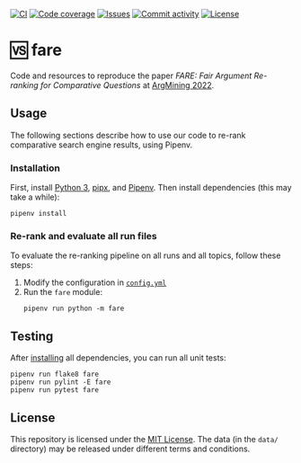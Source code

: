 [![CI](https://img.shields.io/github/workflow/status/heinrichreimer/fare/CI?style=flat-square)](https://github.com/heinrichreimer/fare/actions?query=workflow%3A"CI")
[![Code coverage](https://img.shields.io/codecov/c/github/heinrichreimer/fare?style=flat-square)](https://codecov.io/github/heinrichreimer/fare/)
[![Issues](https://img.shields.io/github/issues/heinrichreimer/fare?style=flat-square)](https://github.com/heinrichreimer/fare/issues)
[![Commit activity](https://img.shields.io/github/commit-activity/m/heinrichreimer/fare?style=flat-square)](https://github.com/heinrichreimer/fare/commits)
[![License](https://img.shields.io/github/license/heinrichreimer/fare?style=flat-square)](LICENSE)

# 🆚 fare

Code and resources to reproduce the paper _FARE: Fair Argument Re-ranking for Comparative Questions_ at [ArgMining 2022](https://argmining-org.github.io/2022/).

## Usage

The following sections describe how to use our code to re-rank comparative search engine results, using Pipenv.

### Installation

First, install [Python 3](https://python.org/downloads/),
[pipx](https://pipxproject.github.io/pipx/installation/#install-pipx), and
[Pipenv](https://pipenv.pypa.io/en/latest/install/#isolated-installation-of-pipenv-with-pipx).
Then install dependencies (this may take a while):

```shell script
pipenv install
```

### Re-rank and evaluate all run files

To evaluate the re-ranking pipeline on all runs and all topics, follow these steps:
1. Modify the configuration in [`config.yml`](config.yml)
2. Run the `fare` module:
    ```shell script
    pipenv run python -m fare
    ```

## Testing

After [installing](#installation) all dependencies, you can run all unit tests:

```shell script
pipenv run flake8 fare
pipenv run pylint -E fare
pipenv run pytest fare
```

## License

This repository is licensed under the [MIT License](LICENSE).
The data (in the `data/` directory) may be released under different terms and conditions.